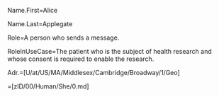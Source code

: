 Name.First=Alice

Name.Last=Applegate

Role=A person who sends a message.

RoleInUseCase=The patient who is the subject of health research and whose consent is required to enable the research.

Adr.=[U/at/US/MA/Middlesex/Cambridge/Broadway/1/Geo]

=[zID/00/Human/She/0.md]